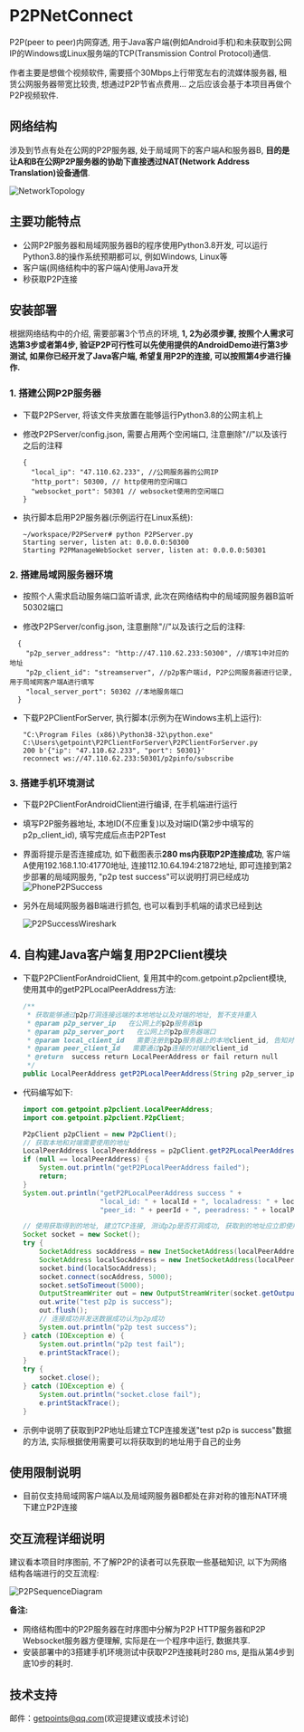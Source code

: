 # P2PNetConnect

P2P(peer to peer)内网穿透, 用于Java客户端(例如Android手机)和未获取到公网IP的Windows或Linux服务端的TCP(Transmission Control Protocol)通信.

作者主要是想做个视频软件, 需要搭个30Mbps上行带宽左右的流媒体服务器, 租赁公网服务器带宽比较贵, 想通过P2P节省点费用... 之后应该会基于本项目再做个P2P视频软件.

## 网络结构

涉及到节点有处在公网的P2P服务器, 处于局域网下的客户端A和服务器B, **目的是让A和B在公网P2P服务器的协助下直接透过NAT(Network Address Translation)设备通信**.

![NetworkTopology](image/NetworkTopology.png)
## 主要功能特点

- 公网P2P服务器和局域网服务器B的程序使用Python3.8开发, 可以运行Python3.8的操作系统预期都可以, 例如Windows, Linux等
- 客户端(网络结构中的客户端A)使用Java开发
- 秒获取P2P连接

## 安装部署

根据网络结构中的介绍, 需要部署3个节点的环境, **1, 2为必须步骤, 按照个人需求可选第3步或者第4步, 验证P2P可行性可以先使用提供的AndroidDemo进行第3步测试, 如果你已经开发了Java客户端, 希望复用P2P的连接, 可以按照第4步进行操作.**

### 1. 搭建公网P2P服务器

- 下载P2PServer, 将该文件夹放置在能够运行Python3.8的公网主机上

- 修改P2PServer/config.json, 需要占用两个空闲端口, 注意删除"//"以及该行之后的注释

  ```text
  {
    "local_ip": "47.110.62.233", //公网服务器的公网IP
    "http_port": 50300, // http使用的空闲端口
    "websocket_port": 50301 // websocket使用的空闲端口
  }
  ```

- 执行脚本启用P2P服务器(示例运行在Linux系统):

  ```shell
  ~/workspace/P2PServer# python P2PServer.py
  Starting server, listen at: 0.0.0.0:50300
  Starting P2PManageWebSocket server, listen at: 0.0.0.0:50301
  ```

### 2. 搭建局域网服务器环境

- 按照个人需求启动服务端口监听请求, 此次在网络结构中的局域网服务器B监听50302端口

- 修改P2PServer/config.json, 注意删除"//"以及该行之后的注释:

```text
  {
    "p2p_server_address": "http://47.110.62.233:50300", //填写1中对应的地址
    "p2p_client_id": "streamserver", //p2p客户端id, P2P公网服务器进行记录, 用于局域网客户端A进行填写
    "local_server_port": 50302 //本地服务端口
  }
```

- 下载P2PClientForServer, 执行脚本(示例为在Windows主机上运行):

  ```shell
  "C:\Program Files (x86)\Python38-32\python.exe" C:\Users\getpoint\P2PClientForServer\P2PClientForServer.py
  200 b'{"ip": "47.110.62.233", "port": 50301}'
  reconnect ws://47.110.62.233:50301/p2pinfo/subscribe
  ```

### 3. 搭建手机环境测试

- 下载P2PClientForAndroidClient进行编译, 在手机端进行运行

- 填写P2P服务器地址, 本地ID(不应重复)以及对端ID(第2步中填写的p2p_client_id), 填写完成后点击P2PTest

- 界面将提示是否连接成功, 如下截图表示**280 ms内获取P2P连接成功**, 客户端A使用192.168.1.10:41770地址, 连接112.10.64.194:21872地址, 即可连接到第2步部署的局域网服务, "p2p test success"可以说明打洞已经成功
  ![PhoneP2PSuccess](image/PhoneP2PSuccess.png)
  
- 另外在局域网服务器B端进行抓包, 也可以看到手机端的请求已经到达

  ![P2PSuccessWireshark](image/P2PSuccessWireshark.png)
  
## 4. 自构建Java客户端复用P2PClient模块

- 下载P2PClientForAndroidClient, 复用其中的com.getpoint.p2pclient模块, 使用其中的getP2PLocalPeerAddress方法:

  ```Java
  /**
   * 获取能够通过p2p打洞连接远端的本地地址以及对端的地址, 暂不支持重入
   * @param p2p_server_ip   在公网上的p2p服务器ip
   * @param p2p_server_port   在公网上的p2p服务器端口
   * @param local_client_id   需要注册到p2p服务器上的本地client_id, 告知对端连接本地client_id
   * @param peer_client_id   需要通过p2p连接的对端的client_id
   * @return  success return LocalPeerAddress or fail return null
   */
  public LocalPeerAddress getP2PLocalPeerAddress(String p2p_server_ip, int p2p_server_port, String local_client_id, String peer_client_id)
  ```

- 代码编写如下:
  ```Java
  import com.getpoint.p2pclient.LocalPeerAddress;
  import com.getpoint.p2pclient.P2pClient;
  
  P2pClient p2pClient = new P2pClient();
  // 获取本地和对端需要使用的地址
  LocalPeerAddress localPeerAddress = p2pClient.getP2PLocalPeerAddress("47.110.62.233", 50300, "getpoint", "streamserver");
  if (null == localPeerAddress) {
      System.out.println("getP2PLocalPeerAddress failed");
      return;
  }
  System.out.println("getP2PLocalPeerAddress success " +
                     "local_id: " + localId + ", localadress: " + localPeerAddress.LocalAddress + "\n" +
                     "peer_id: " + peerId + ", peeradress: " + localPeerAddress.PeerAddress + "\n");
  
  // 使用获取得到的地址, 建立TCP连接, 测试p2p是否打洞成功, 获取到的地址应立即使用避免端口被NAT设备回收
  Socket socket = new Socket();
  try {
      SocketAddress socAddress = new InetSocketAddress(localPeerAddress.PeerAddress.ip, localPeerAddress.PeerAddress.port);
      SocketAddress localSocAddress = new InetSocketAddress(localPeerAddress.LocalAddress.ip, localPeerAddress.LocalAddress.port);
      socket.bind(localSocAddress);
      socket.connect(socAddress, 5000);
      socket.setSoTimeout(5000);
      OutputStreamWriter out = new OutputStreamWriter(socket.getOutputStream());
      out.write("test p2p is success");
      out.flush();
      // 连接成功并发送数据成功认为p2p成功
      System.out.println("p2p test success");
  } catch (IOException e) {
      System.out.println("p2p test fail");
      e.printStackTrace();
  }
  try {
      socket.close();
  } catch (IOException e) {
      System.out.println("socket.close fail");
      e.printStackTrace();
  }
  ```
  
- 示例中说明了获取到P2P地址后建立TCP连接发送"test p2p is success"数据的方法,  实际根据使用需要可以将获取到的地址用于自己的业务

## 使用限制说明

- 目前仅支持局域网客户端A以及局域网服务器B都处在非对称的锥形NAT环境下建立P2P连接

## 交互流程详细说明

建议看本项目时序图前, 不了解P2P的读者可以先获取一些基础知识, 以下为网络结构各端进行的交互流程:

 ![P2PSequenceDiagram](image/P2PSequenceDiagram.png)

**备注:**

- 网络结构图中的P2P服务器在时序图中分解为P2P HTTP服务器和P2P Websocket服务器方便理解, 实际是在一个程序中运行, 数据共享.
- 安装部署中的3搭建手机环境测试中获取P2P连接耗时280 ms, 是指从第4步到底10步的耗时.

## 技术支持

邮件：[getpoints@qq.com](mailto:getpoints@qq.com)(欢迎提建议或技术讨论)
